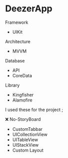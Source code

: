# DeezerApp


Framework 

- UIKit

Architecture

- MVVM

Database

- API
- CoreData

Library
- Kingfisher
- Alamofire


I used these for the project ;

❌  No-StoryBoard
- CustomTabbar
- UICollectionView 
- UITableView 
- UIStackView
- Custom Layout 
